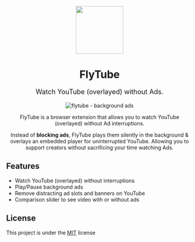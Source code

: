 <div align="center">
<img src="https://assets.luqmanoop.com/flytube.png" width="128" height="128" />
<h1>FlyTube</h1>
<p style="font-size: 18px;">Watch YouTube (overlayed) without Ads.</p>
</div>

<div align="center">
<img src="https://assets.luqmanoop.com/background-ads.gif?" alt="flytube - background ads" />

<p></p>
<p>FlyTube is a browser extension that allows you to watch YouTube (overlayed) without Ad interruptions.</p>

<p>Instead of <b>blocking ads</b>, FlyTube plays them silently in the background & overlays an embedded player for uninterrupted YouTube. Allowing you to support creators without sacrificing your time watching Ads.</p>
</div>

## Features

- Watch YouTube (overlayed) without interruptions
- Play/Pause background ads
- Remove distracting ad slots and banners on YouTube
- Comparison slider to see video with or without ads

## License

This project is under the [MIT](/license) license
